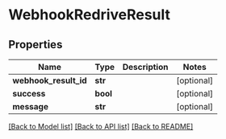 # WebhookRedriveResult

## Properties
Name | Type | Description | Notes
------------ | ------------- | ------------- | -------------
**webhook_result_id** | **str** |  | [optional] 
**success** | **bool** |  | [optional] 
**message** | **str** |  | [optional] 

[[Back to Model list]](../README#documentation-for-models) [[Back to API list]](../README#documentation-for-api-endpoints) [[Back to README]](../README)


